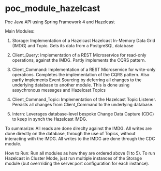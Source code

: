 # poc_module_hazelcast
Poc Java API using Spring Framework 4 and Hazelcast


Main Modules:

1. Storage:
  Implementation of a Hazelcast Hazelcast In-Memory Data Grid (IMDG) and Topic. Gets its data from a PostgreSQL database

2. Client_Query:
  Implementation of a REST Microservice for read-only operations, against the IMDG. Partly implements the CQRS pattern.

3. Client_Command:
  Implementation of a REST Microservice for write-only operations. Completes the implementation of the CQRS pattern.
  Also partly implements Event Sourcing by deferring all changes to the underlying database to another module.
  This is done using assychronous messages and Hazelcast Topics

4. Client_Command_Topic:
  Implementation of the Hazelcast Topic Listener. Persists all changes from Client_Command to the underlying database.

5. Intern:
  Leverages database-level bespoke Change Data Capture (CDC) to keep in synch the Hazelcast IMDG.
  
To summarize: 
All reads are done direclty against the IMDG. 
All writes are done directly on the database, through the use of Topics, without interacting with the IMDG.
All writes to the IMDG are done through the CDC module.

How to Run:
Run all modules as how they are ordered above (1 to 5). 
To run Hazelcast in Cluster Mode, just run multiple instances of the Storage module (but overrriding the server.port configuration for each instance).
